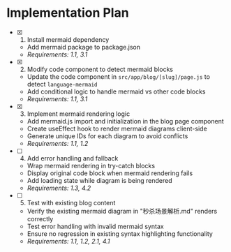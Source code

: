 # Implementation Plan

- [x] 1. Install mermaid dependency

  - Add mermaid package to package.json
  - _Requirements: 1.1, 3.1_

- [x] 2. Modify code component to detect mermaid blocks

  - Update the code component in `src/app/blog/[slug]/page.js` to detect `language-mermaid`
  - Add conditional logic to handle mermaid vs other code blocks
  - _Requirements: 1.1, 3.1_

- [x] 3. Implement mermaid rendering logic

  - Add mermaid.js import and initialization in the blog page component
  - Create useEffect hook to render mermaid diagrams client-side
  - Generate unique IDs for each diagram to avoid conflicts
  - _Requirements: 1.1, 1.2_

- [ ] 4. Add error handling and fallback

  - Wrap mermaid rendering in try-catch blocks
  - Display original code block when mermaid rendering fails
  - Add loading state while diagram is being rendered
  - _Requirements: 1.3, 4.2_

- [ ] 5. Test with existing blog content
  - Verify the existing mermaid diagram in "秒杀场景解析.md" renders correctly
  - Test error handling with invalid mermaid syntax
  - Ensure no regression in existing syntax highlighting functionality
  - _Requirements: 1.1, 1.2, 2.1, 4.1_
